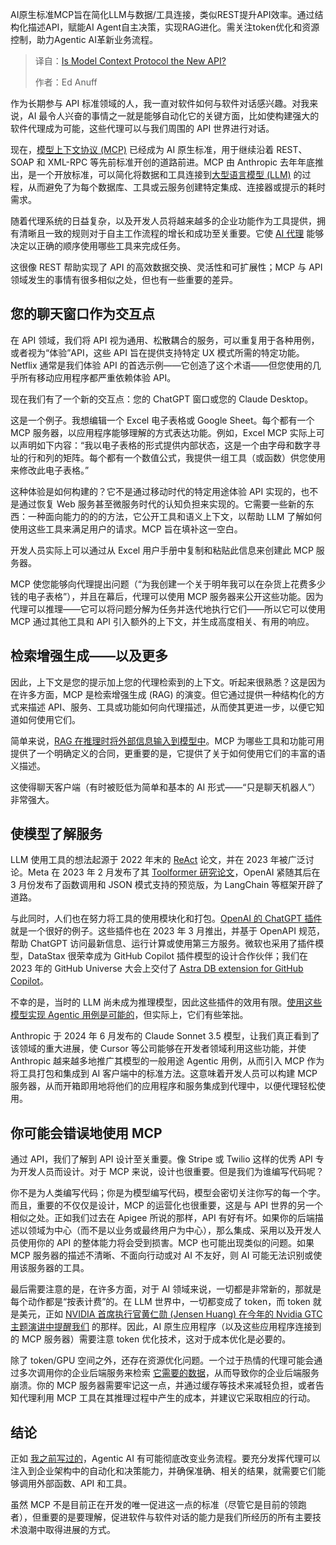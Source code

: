 
<!--
title: 模型上下文协议是新的API吗？
cover: https://cdn.thenewstack.io/media/2025/05/6e843875-agentic.jpg
summary: AI原生标准MCP旨在简化LLM与数据/工具连接，类似REST提升API效率。通过结构化描述API，赋能AI Agent自主决策，实现RAG进化。需关注token优化和资源控制，助力Agentic AI革新业务流程。
-->

AI原生标准MCP旨在简化LLM与数据/工具连接，类似REST提升API效率。通过结构化描述API，赋能AI Agent自主决策，实现RAG进化。需关注token优化和资源控制，助力Agentic AI革新业务流程。

> 译自：[Is Model Context Protocol the New API?](https://thenewstack.io/is-model-context-protocol-the-new-api/)
> 
> 作者：Ed Anuff

作为长期参与 API 标准领域的人，我一直对软件如何与软件对话感兴趣。对我来说，AI 最令人兴奋的事情之一就是能够自动化它的关键方面，比如使构建强大的软件代理成为可能，这些代理可以与我们周围的 API 世界进行对话。

现在，[模型上下文协议 (MCP)](https://thenewstack.io/model-context-protocol-a-primer-for-the-developers/) 已经成为 AI 原生标准，用于继续沿着 REST、SOAP 和 XML-RPC 等先前标准开创的道路前进。MCP 由 Anthropic 去年年底推出，是一个开放标准，可以简化将数据和工具连接到[大型语言模型 (LLM)](https://roadmap.sh/guides/introduction-to-llms) 的过程，从而避免了为每个数据库、工具或云服务创建特定集成、连接器或提示的耗时需求。

随着代理系统的日益复杂，以及开发人员将越来越多的企业功能作为工具提供，拥有清晰且一致的规则对于自主工作流程的增长和成功至关重要。它使 [AI 代理](https://thenewstack.io/ai-agents-a-comprehensive-introduction-for-developers/) 能够决定以正确的顺序使用哪些工具来完成任务。

这很像 REST 帮助实现了 API 的高效数据交换、灵活性和可扩展性；MCP 与 API 领域发生的事情有很多相似之处，但也有一些重要的差异。

## 您的聊天窗口作为交互点

在 API 领域，我们将 API 视为通用、松散耦合的服务，可以重复用于各种用例，或者视为“体验”API，这些 API 旨在提供支持特定 UX 模式所需的特定功能。Netflix 通常是我们体验 API 的首选示例——它创造了这个术语——但您使用的几乎所有移动应用程序都严重依赖体验 API。

现在我们有了一个新的交互点：您的 ChatGPT 窗口或您的 Claude Desktop。

这是一个例子。我想编辑一个 Excel 电子表格或 Google Sheet。每个都有一个 MCP 服务器，以应用程序能够理解的方式表达功能。例如，Excel MCP 实际上可以声明如下内容：“我以电子表格的形式提供内部状态，这是一个由字母和数字寻址的行和列的矩阵。每个都有一个数值公式，我提供一组工具（或函数）供您使用来修改此电子表格。”

这种体验是如何构建的？它不是通过移动时代的特定用途体验 API 实现的，也不是通过恢复 Web 服务甚至微服务时代的认知负担来实现的。它需要一些新的东西：一种面向能力的的的方法，它公开工具和语义上下文，以帮助 LLM 了解如何使用这些工具来满足用户的请求。MCP 旨在填补这一空白。

开发人员实际上可以通过从 Excel 用户手册中复制和粘贴此信息来创建此 MCP 服务器。

MCP 使您能够向代理提出问题（“为我创建一个关于明年我可以在杂货上花费多少钱的电子表格”），并且在幕后，代理可以使用 MCP 服务器来公开这些功能。因为代理可以推理——它可以将问题分解为任务并迭代地执行它们——所以它可以使用 MCP 通过其他工具和 API 引入额外的上下文，并生成高度相关、有用的响应。

## 检索增强生成——以及更多

因此，上下文是您的提示加上您的代理检索到的上下文。听起来很熟悉？这是因为在许多方面，MCP 是检索增强生成 (RAG) 的演变。但它通过提供一种结构化的方式来描述 API、服务、工具或功能如何向代理描述，从而使其更进一步，以便它知道如何使用它们。

简单来说，[RAG 在推理时将外部信息输入到模型中](https://thenewstack.io/boost-llm-results-when-to-use-knowledge-graph-rag/)。MCP 为哪些工具和功能可用提供了一个明确定义的合同，更重要的是，它提供了关于如何使用它们的丰富的语义描述。

这使得聊天客户端（有时被贬低为简单和基本的 AI 形式——“只是聊天机器人”）非常强大。

## 使模型了解服务
LLM 使用工具的想法起源于 2022 年末的 [ReAct](https://arxiv.org/abs/2210.03629) 论文，并在 2023 年被广泛讨论。Meta 在 2023 年 2 月发布了其 [Toolformer 研究论文](https://scontent-dfw5-2.xx.fbcdn.net/v/t39.2365-6/422713285_707735768229632_5302603543892954301_n.pdf?_nc_cat=104&ccb=1-7&_nc_sid=3c67a6&_nc_ohc=mYerYGIPnDAQ7kNvwFcdOpY&_nc_oc=AdnKg4q64Z5eBatZVV5Tf3lXao6nu-eLoeh4N8RQ9TMkl3k6Npjp0cO1XP7C-DURKKrzFXk9jm9pdIKMmcIMDHjM&_nc_zt=14&_nc_ht=scontent-dfw5-2.xx&_nc_gid=hpc349AG7QaGzzRG3SSHPw&oh=00_AfGmKUEV7l2sySmNuqGgeQcgkMzPOYl7k1lJKboxjkzeQg&oe=68183C8E)，OpenAI 紧随其后在 3 月份发布了函数调用和 JSON 模式支持的预览版，为 LangChain 等框架开辟了道路。

与此同时，人们也在努力将工具的使用模块化和打包。[OpenAI 的 ChatGPT 插件](https://openai.com/index/chatgpt-plugins/) 就是一个很好的例子。这些插件也在 2023 年 3 月推出，并基于 OpenAPI 规范，帮助 ChatGPT 访问最新信息、运行计算或使用第三方服务。微软也采用了插件模型，DataStax 很荣幸成为 GitHub Copilot 插件模型的设计合作伙伴；我们在 2023 年的 GitHub Universe 大会上交付了 [Astra DB extension for GitHub Copilot](https://www.datastax.com/integrations/github-copilot?utm_medium=byline&utm_source=thenewstack&utm_campaign=MCP&utm_content=)。

不幸的是，当时的 LLM 尚未成为推理模型，因此这些插件的效用有限。[使用这些模型实现 Agentic 用例是可能的](https://thenewstack.io/supercharge-your-rag-app-with-agentic-hybrid-search/)，但实际上，它们有些笨拙。

Anthropic 于 2024 年 6 月发布的 Claude Sonnet 3.5 模型，让我们真正看到了该领域的重大进展，使 Cursor 等公司能够在开发者领域利用这些功能，并使 Anthropic 越来越多地推广其模型的一般用途 Agentic 用例，从而引入 MCP 作为将工具打包和集成到 AI 客户端中的标准方法。这意味着开发人员可以构建 MCP 服务器，从而开箱即用地将他们的应用程序和服务集成到代理中，以便代理轻松使用。

## 你可能会错误地使用 MCP

通过 API，我们了解到 API 设计至关重要。像 Stripe 或 Twilio 这样的优秀 API 专为开发人员而设计。对于 MCP 来说，设计也很重要。但是我们为谁编写代码呢？

你不是为人类编写代码；你是为模型编写代码，模型会密切关注你写的每一个字。而且，重要的不仅仅是设计，MCP 的运营化也很重要，这是与 API 世界的另一个相似之处。正如我们过去在 Apigee 所说的那样，API 有好有坏。如果你的后端描述以领域为中心（而不是以业务或最终用户为中心），那么集成、采用以及开发人员使用你的 API 的整体能力将会受到损害。MCP 也可能出现类似的问题。如果 MCP 服务器的描述不清晰、不面向行动或对 AI 不友好，则 AI 可能无法识别或使用该服务器的工具。

最后需要注意的是，在许多方面，对于 AI 领域来说，一切都是非常新的，那就是每个动作都是“按表计费”的。在 LLM 世界中，一切都变成了 token，而 token 就是美元，正如 [NVIDIA 首席执行官黄仁勋 (Jensen Huang) 在今年的 Nvidia GTC 主题演讲中提醒我们](https://www.youtube.com/watch?v=_waPvOwL9Z8) 的那样。因此，AI 原生应用程序（以及这些应用程序连接到的 MCP 服务器）需要注意 token 优化技术，这对于成本优化是必要的。

除了 token/GPU 空间之外，还存在资源优化问题。一个过于热情的代理可能会通过多次调用你的企业后端服务来检索 [它需要的数据](https://thenewstack.io/ai-agents-in-doubt-reducing-uncertainty-in-agentic-workflows/)，从而导致你的企业后端服务崩溃。你的 MCP 服务器需要牢记这一点，并通过缓存等技术来减轻负担，或者告知代理利用 MCP 工具在其推理过程中产生的成本，并建议它采取相应的行动。

## 结论

正如 [我之前写过的](https://thenewstack.io/ai-agents-are-about-to-blow-up-the-business-process-layer/)，Agentic AI 有可能彻底改变业务流程。要充分发挥代理可以注入到企业架构中的自动化和决策能力，并确保准确、相关的结果，就需要它们能够调用外部函数、API 和工具。

虽然 MCP 不是目前正在开发的唯一促进这一点的标准（尽管它是目前的领跑者），但重要的是要理解，促进软件与软件对话的能力是我们所经历的所有主要技术浪潮中取得进展的方式。